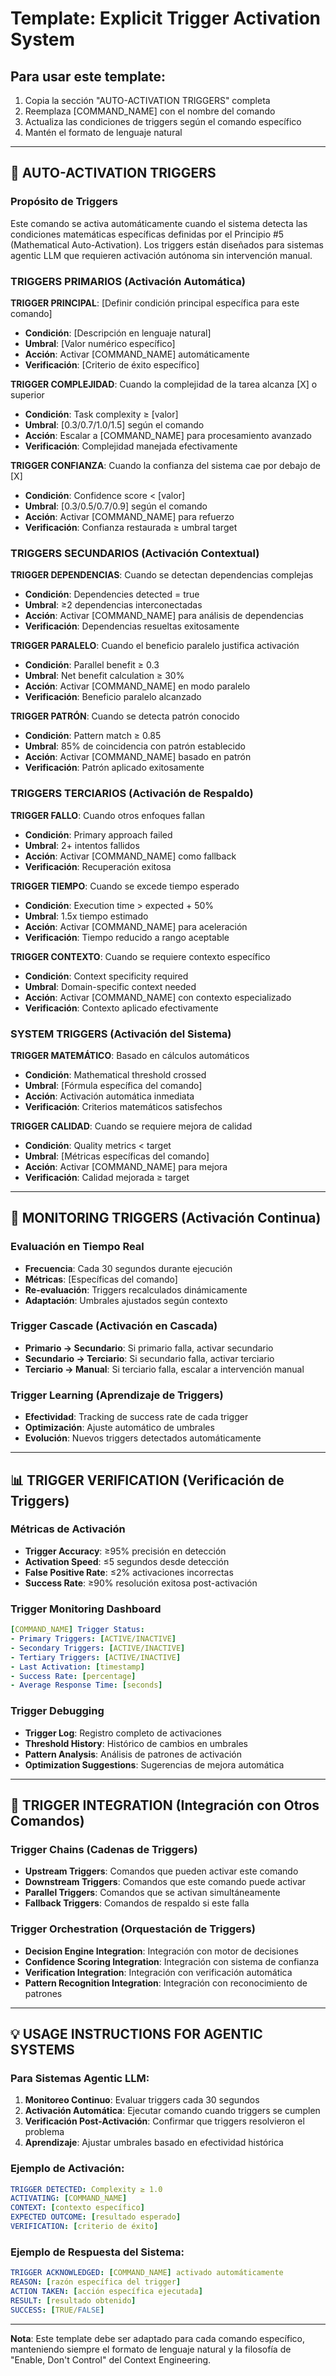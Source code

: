# Template: Explicit Trigger Activation System

## Para usar este template:
1. Copia la sección "AUTO-ACTIVATION TRIGGERS" completa 
2. Reemplaza [COMMAND_NAME] con el nombre del comando
3. Actualiza las condiciones de triggers según el comando específico
4. Mantén el formato de lenguaje natural

---

## 🎯 AUTO-ACTIVATION TRIGGERS

### **Propósito de Triggers**
Este comando se activa automáticamente cuando el sistema detecta las condiciones matemáticas específicas definidas por el Principio #5 (Mathematical Auto-Activation). Los triggers están diseñados para sistemas agentic LLM que requieren activación autónoma sin intervención manual.

### **TRIGGERS PRIMARIOS (Activación Automática)**

**TRIGGER PRINCIPAL**: [Definir condición principal específica para este comando]
- **Condición**: [Descripción en lenguaje natural]
- **Umbral**: [Valor numérico específico]
- **Acción**: Activar [COMMAND_NAME] automáticamente
- **Verificación**: [Criterio de éxito específico]

**TRIGGER COMPLEJIDAD**: Cuando la complejidad de la tarea alcanza [X] o superior
- **Condición**: Task complexity ≥ [valor]
- **Umbral**: [0.3/0.7/1.0/1.5] según el comando
- **Acción**: Escalar a [COMMAND_NAME] para procesamiento avanzado
- **Verificación**: Complejidad manejada efectivamente

**TRIGGER CONFIANZA**: Cuando la confianza del sistema cae por debajo de [X]
- **Condición**: Confidence score < [valor]
- **Umbral**: [0.3/0.5/0.7/0.9] según el comando
- **Acción**: Activar [COMMAND_NAME] para refuerzo
- **Verificación**: Confianza restaurada ≥ umbral target

### **TRIGGERS SECUNDARIOS (Activación Contextual)**

**TRIGGER DEPENDENCIAS**: Cuando se detectan dependencias complejas
- **Condición**: Dependencies detected = true
- **Umbral**: ≥2 dependencias interconectadas
- **Acción**: Activar [COMMAND_NAME] para análisis de dependencias
- **Verificación**: Dependencias resueltas exitosamente

**TRIGGER PARALELO**: Cuando el beneficio paralelo justifica activación
- **Condición**: Parallel benefit ≥ 0.3
- **Umbral**: Net benefit calculation ≥ 30%
- **Acción**: Activar [COMMAND_NAME] en modo paralelo
- **Verificación**: Beneficio paralelo alcanzado

**TRIGGER PATRÓN**: Cuando se detecta patrón conocido
- **Condición**: Pattern match ≥ 0.85
- **Umbral**: 85% de coincidencia con patrón establecido
- **Acción**: Activar [COMMAND_NAME] basado en patrón
- **Verificación**: Patrón aplicado exitosamente

### **TRIGGERS TERCIARIOS (Activación de Respaldo)**

**TRIGGER FALLO**: Cuando otros enfoques fallan
- **Condición**: Primary approach failed
- **Umbral**: 2+ intentos fallidos
- **Acción**: Activar [COMMAND_NAME] como fallback
- **Verificación**: Recuperación exitosa

**TRIGGER TIEMPO**: Cuando se excede tiempo esperado
- **Condición**: Execution time > expected + 50%
- **Umbral**: 1.5x tiempo estimado
- **Acción**: Activar [COMMAND_NAME] para aceleración
- **Verificación**: Tiempo reducido a rango aceptable

**TRIGGER CONTEXTO**: Cuando se requiere contexto específico
- **Condición**: Context specificity required
- **Umbral**: Domain-specific context needed
- **Acción**: Activar [COMMAND_NAME] con contexto especializado
- **Verificación**: Contexto aplicado efectivamente

### **SYSTEM TRIGGERS (Activación del Sistema)**

**TRIGGER MATEMÁTICO**: Basado en cálculos automáticos
- **Condición**: Mathematical threshold crossed
- **Umbral**: [Fórmula específica del comando]
- **Acción**: Activación automática inmediata
- **Verificación**: Criterios matemáticos satisfechos

**TRIGGER CALIDAD**: Cuando se requiere mejora de calidad
- **Condición**: Quality metrics < target
- **Umbral**: [Métricas específicas del comando]
- **Acción**: Activar [COMMAND_NAME] para mejora
- **Verificación**: Calidad mejorada ≥ target

---

## 🔄 MONITORING TRIGGERS (Activación Continua)

### **Evaluación en Tiempo Real**
- **Frecuencia**: Cada 30 segundos durante ejecución
- **Métricas**: [Específicas del comando]
- **Re-evaluación**: Triggers recalculados dinámicamente
- **Adaptación**: Umbrales ajustados según contexto

### **Trigger Cascade (Activación en Cascada)**
- **Primario → Secundario**: Si primario falla, activar secundario
- **Secundario → Terciario**: Si secundario falla, activar terciario
- **Terciario → Manual**: Si terciario falla, escalar a intervención manual

### **Trigger Learning (Aprendizaje de Triggers)**
- **Efectividad**: Tracking de success rate de cada trigger
- **Optimización**: Ajuste automático de umbrales
- **Evolución**: Nuevos triggers detectados automáticamente

---

## 📊 TRIGGER VERIFICATION (Verificación de Triggers)

### **Métricas de Activación**
- **Trigger Accuracy**: ≥95% precisión en detección
- **Activation Speed**: ≤5 segundos desde detección
- **False Positive Rate**: ≤2% activaciones incorrectas
- **Success Rate**: ≥90% resolución exitosa post-activación

### **Trigger Monitoring Dashboard**
```yaml
[COMMAND_NAME] Trigger Status:
- Primary Triggers: [ACTIVE/INACTIVE]
- Secondary Triggers: [ACTIVE/INACTIVE]
- Tertiary Triggers: [ACTIVE/INACTIVE]
- Last Activation: [timestamp]
- Success Rate: [percentage]
- Average Response Time: [seconds]
```

### **Trigger Debugging**
- **Trigger Log**: Registro completo de activaciones
- **Threshold History**: Histórico de cambios en umbrales
- **Pattern Analysis**: Análisis de patrones de activación
- **Optimization Suggestions**: Sugerencias de mejora automática

---

## 🔗 TRIGGER INTEGRATION (Integración con Otros Comandos)

### **Trigger Chains (Cadenas de Triggers)**
- **Upstream Triggers**: Comandos que pueden activar este comando
- **Downstream Triggers**: Comandos que este comando puede activar
- **Parallel Triggers**: Comandos que se activan simultáneamente
- **Fallback Triggers**: Comandos de respaldo si este falla

### **Trigger Orchestration (Orquestación de Triggers)**
- **Decision Engine Integration**: Integración con motor de decisiones
- **Confidence Scoring Integration**: Integración con sistema de confianza
- **Verification Integration**: Integración con verificación automática
- **Pattern Recognition Integration**: Integración con reconocimiento de patrones

---

## 💡 USAGE INSTRUCTIONS FOR AGENTIC SYSTEMS

### **Para Sistemas Agentic LLM**:

1. **Monitoreo Continuo**: Evaluar triggers cada 30 segundos
2. **Activación Automática**: Ejecutar comando cuando triggers se cumplen
3. **Verificación Post-Activación**: Confirmar que triggers resolvieron el problema
4. **Aprendizaje**: Ajustar umbrales basado en efectividad histórica

### **Ejemplo de Activación**:
```yaml
TRIGGER DETECTED: Complexity ≥ 1.0
ACTIVATING: [COMMAND_NAME]
CONTEXT: [contexto específico]
EXPECTED OUTCOME: [resultado esperado]
VERIFICATION: [criterio de éxito]
```

### **Ejemplo de Respuesta del Sistema**:
```yaml
TRIGGER ACKNOWLEDGED: [COMMAND_NAME] activado automáticamente
REASON: [razón específica del trigger]
ACTION TAKEN: [acción específica ejecutada]
RESULT: [resultado obtenido]
SUCCESS: [TRUE/FALSE]
```

---

**Nota**: Este template debe ser adaptado para cada comando específico, manteniendo siempre el formato de lenguaje natural y la filosofía de "Enable, Don't Control" del Context Engineering.